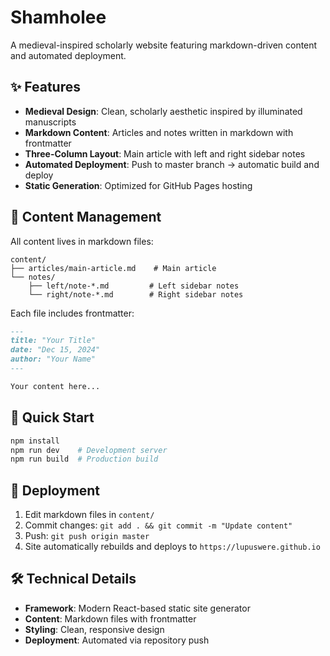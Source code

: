 # Shamholee

A medieval-inspired scholarly website featuring markdown-driven content and automated deployment.

## ✨ Features

- **Medieval Design**: Clean, scholarly aesthetic inspired by illuminated manuscripts
- **Markdown Content**: Articles and notes written in markdown with frontmatter
- **Three-Column Layout**: Main article with left and right sidebar notes
- **Automated Deployment**: Push to master branch → automatic build and deploy
- **Static Generation**: Optimized for GitHub Pages hosting

## 📝 Content Management

All content lives in markdown files:

```
content/
├── articles/main-article.md    # Main article
└── notes/
    ├── left/note-*.md         # Left sidebar notes  
    └── right/note-*.md        # Right sidebar notes
```

Each file includes frontmatter:
```markdown
---
title: "Your Title"
date: "Dec 15, 2024"
author: "Your Name"
---

Your content here...
```

## 🚀 Quick Start

```bash
npm install
npm run dev    # Development server
npm run build  # Production build
```

## 🔄 Deployment

1. Edit markdown files in `content/`
2. Commit changes: `git add . && git commit -m "Update content"`
3. Push: `git push origin master`
4. Site automatically rebuilds and deploys to `https://lupuswere.github.io`

## 🛠️ Technical Details

- **Framework**: Modern React-based static site generator
- **Content**: Markdown files with frontmatter
- **Styling**: Clean, responsive design
- **Deployment**: Automated via repository push